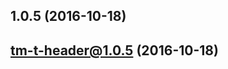 <a name="1.0.5"></a>
## 1.0.5 (2016-10-18)



<a name="tm-t-header@1.0.5"></a>
## tm-t-header@1.0.5 (2016-10-18)



